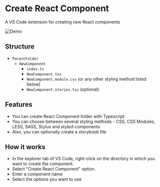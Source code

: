 # Create React Component

A VS Code extension for creating new React components

![Demo](https://s8.gifyu.com/images/demobd5a5f3833b61d92.gif)

## Structure
  - `ParentFolder`
    - `NewComponent`
      - `index.ts`
      - `NewComponent.tsx`
      - `NewComponent.module.css` (or any other styling method listed below)
      - `NewComponent.stories.tsx` (optional)

## Features
  - You can create React Component folder with Typescript
  - You can choose between several styling methods - CSS, CSS Modules, LESS, SASS, Stylus and styled-components
  - Also, you can optionally create a storybook file

## How it works

  - In the explorer tab of VS Code, right-click on the directory in which you want to create the component.
  - Select "Create React Component" option.
  - Enter a component name
  - Select the options you want to use